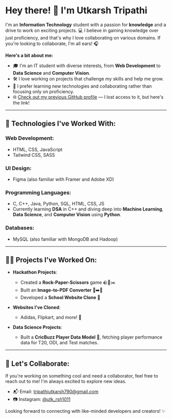 # Hey there! 👋 I'm Utkarsh Tripathi

I'm an **Information Technology** student with a passion for **knowledge** and a drive to work on exciting projects. 💻 I believe in gaining knowledge over just proficiency, and that's why I love collaborating on various domains. If you're looking to collaborate, I'm all ears! 🎧

**Here's a bit about me:**
- 🎓 I'm an IT student with diverse interests, from **Web Development** to **Data Science** and **Computer Vision**.
- 🛠 I love working on projects that challenge my skills and help me grow.
- 🚀 I prefer learning new technologies and collaborating rather than focusing only on proficiency.
- 🌐 [Check out my previous GitHub profile](https://github.com/ut-stack) — I lost access to it, but here's the link!

---

## 🔧 Technologies I've Worked With:

### Web Development:
- HTML, CSS, JavaScript
- Tailwind CSS, SASS

### UI Design:
- Figma (also familiar with Framer and Adobe XD)

### Programming Languages:
- C, C++, Java, Python, SQL, HTML, CSS, JS
- Currently learning **DSA** in C++ and diving deep into **Machine Learning**, **Data Science**, and **Computer Vision** using **Python**.

### Databases:
- MySQL (also familiar with MongoDB and Hadoop)

---

## 🧑‍💻 Projects I've Worked On:

- **Hackathon Projects**: 
  - Created a **Rock-Paper-Scissors** game 🪨📄✂️
  - Built an **Image-to-PDF Converter** 📸➡️📄
  - Developed a **School Website Clone** 🏫

- **Websites I've Cloned**:
  - Adidas, Flipkart, and more! 🛒

- **Data Science Projects**:
  - Built a **CricBuzz Player Data Model** 🏏, fetching player performance data for T20, ODI, and Test matches.

---

## 🤝 Let's Collaborate:

If you're working on something cool and need a collaborator, feel free to reach out to me! I'm always excited to explore new ideas.

- 📬 Email: [tripathiutkarsh790@gmail.com](mailto:tripathiutkarsh790@gmail.com)
- 📷 Instagram: [@utk_rsh1011](https://www.instagram.com/utk_rsh1011/)

Looking forward to connecting with like-minded developers and creators! ✨
